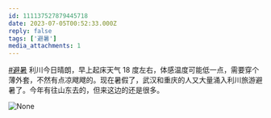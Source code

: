 ```yaml
---
id: 111137527879445718
date: 2023-07-05T00:52:33.000Z
reply: false
tags: ['避暑']
media_attachments: 1
---
```


[#避暑](https://e5n.cc/tags/%E9%81%BF%E6%9A%91) 利川今日晴朗，早上起床天气 18 度左右，体感温度可能低一点，需要穿个薄外套，不然有点凉飕飕的。现在暑假了，武汉和重庆的人又大量涌入利川旅游避暑了。今年有往山东去的，但来这边的还是很多。

![None](https://files.e5n.cc/media_attachments/files/111/219/254/503/797/940/original/b674666d72800cc6.webp)
